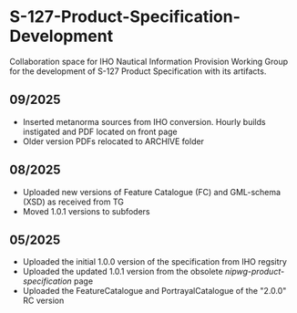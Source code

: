 # S-127-Product-Specification-Development
Collaboration space for IHO Nautical Information Provision Working Group for the development of S-127 Product Specification with its artifacts.

## 09/2025
* Inserted metanorma sources from IHO conversion. Hourly builds instigated and PDF located on front page
* Older version PDFs relocated to ARCHIVE folder


## 08/2025
* Uploaded new versions of Feature Catalogue (FC) and GML-schema (XSD) as received from TG
* Moved 1.0.1 versions to subfoders

## 05/2025
* Uploaded the initial 1.0.0 version of the specification from IHO regsitry
* Uploaded the updated 1.0.1 version from the obsolete *nipwg-product-specification* page
* Uploaded the FeatureCatalogue and PortrayalCatalogue of the "2.0.0" RC version  
